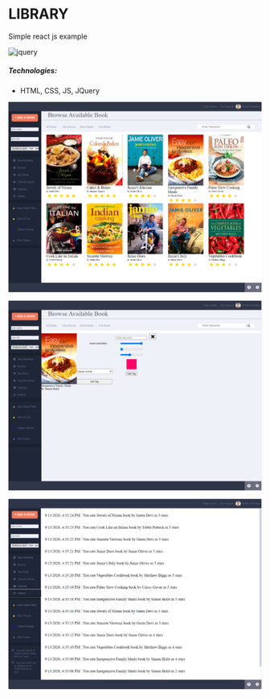 # LIBRARY

Simple react js example

<img src="images/jquery.jpg" alt="jquery" width="100" height="100"/>

##### Technologies:
* HTML, CSS, JS, JQuery

![Main page](assets/main.PNG)

![tags](assets/tag.PNG)

![history](assets/history.PNG)